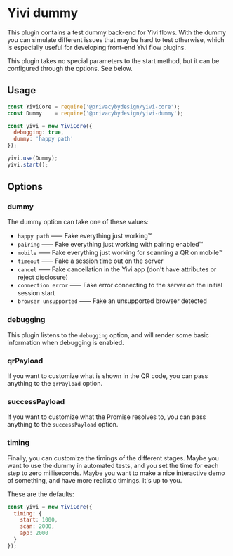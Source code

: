 # Yivi dummy

This plugin contains a test dummy back-end for Yivi flows. With the dummy you
can simulate different issues that may be hard to test otherwise, which is
especially useful for developing front-end Yivi flow plugins.

This plugin takes no special parameters to the start method, but it can be
configured through the options. See below.

## Usage

```javascript
const YiviCore = require('@privacybydesign/yivi-core');
const Dummy    = require('@privacybydesign/yivi-dummy');

const yivi = new YiviCore({
  debugging: true,
  dummy: 'happy path'
});

yivi.use(Dummy);
yivi.start();
```

## Options

### dummy

The dummy option can take one of these values:

 * `happy path`          ⸺ Fake everything just working™️
 * `pairing`             ⸺ Fake everything just working with pairing enabled™️
 * `mobile`              ⸺ Fake everything just working for scanning a QR on mobile™️
 * `timeout`             ⸺ Fake a session time out on the server
 * `cancel`              ⸺ Fake cancellation in the Yivi app (don't have attributes or reject disclosure)
 * `connection error`    ⸺ Fake error connecting to the server on the initial session start
 * `browser unsupported` ⸺ Fake an unsupported browser detected

### debugging

This plugin listens to the `debugging` option, and will render some basic
information when debugging is enabled.

### qrPayload

If you want to customize what is shown in the QR code, you can pass anything to
the `qrPayload` option.

### successPayload

If you want to customize what the Promise resolves to, you can pass anything to
the `successPayload` option.

### timing

Finally, you can customize the timings of the different stages. Maybe you want
to use the dummy in automated tests, and you set the time for each step to zero
milliseconds. Maybe you want to make a nice interactive demo of something, and
have more realistic timings. It's up to you.

These are the defaults:

```javascript
const yivi = new YiviCore({
  timing: {
    start: 1000,
    scan: 2000,
    app: 2000
  }
});
```
